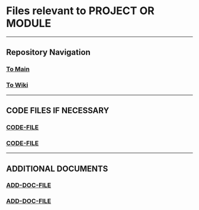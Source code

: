 # Files relevant to PROJECT OR MODULE

---

## Repository Navigation

### [To Main]()

### [To Wiki]()

---

## CODE FILES IF NECESSARY

### [CODE-FILE]()

### [CODE-FILE]()

---

## ADDITIONAL DOCUMENTS

### [ADD-DOC-FILE]()

### [ADD-DOC-FILE]()
